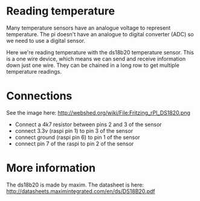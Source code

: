 # Reading temperature

Many temperature sensors have an analogue voltage to represent temperature. The pi doesn't have an analogue to digital converter (ADC) so we need to use a digital sensor.

Here we're reading temperature with the ds18b20 temperature sensor. This is a one wire device, which means we can send and receive information down just one wire. They can be chained in a long row to get multiple temperature readings.

# Connections

See the image here: http://webshed.org/wiki/File:Fritzing_rPI_DS1820.png

* Connect a 4k7 resistor between pins 2 and 3 of the sensor
* connect 3.3v (raspi pin 1) to pin 3 of the sensor
* connect ground (raspi pin 6) to pin 1 of the sensor
* connect pin 7 of the raspi to pin 2 of the sensor

# More information

The ds18b20 is made by maxim. The datasheet is here: http://datasheets.maximintegrated.com/en/ds/DS18B20.pdf
